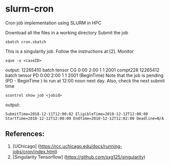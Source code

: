 # slurm-cron
Cron job implementation using SLURM in HPC

Download all the files in a working directory
Submit the job
``` 
sbatch cron.sbatch
```
This is a singularity job. Follow the instructions at [2].
Monitor
```
sque -u <caseID>
```
output:
12265410 batch     tensor         <caseID> CG        0:00        2:00     1   1   2001 compt228
12265412 batch     tensor         <caseID> PD        0:00        2:00     1   1   2001 (BeginTime)
Note that the job is pending (PD - BeginTime ) to run at 12:00 noon next day.
Also, check the next submit time
```
scontrol show job <jobid>
```
output:
```
SubmitTime=2018-12-11T12:00:02 EligibleTime=2018-12-12T12:00:00
StartTime=2018-12-12T12:00:00 EndTime=2018-12-12T12:02:00 Deadline=N/A
```
## References:
1. [UChicago] (https://rcc.uchicago.edu/docs/running-jobs/cron/index.html)
2. [Singularity Tensorflow] (https://github.com/sxg125/singularity)
